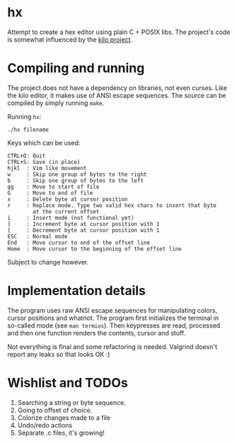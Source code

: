 # hx
Attempt to create a hex editor using plain C + POSIX libs. The project's code
is somewhat influenced by the [kilo project](https://github.com/antirez/kilo).

# Compiling and running
The project does not have a dependency on libraries, not even curses. Like the
kilo editor, it makes use of ANSI escape sequences. The source can be compiled
by simply running `make`.

Running `hx`:

    ./hx filename

Keys which can be used:

    CTRL+Q: Quit
	CTRL+S: Save (in place)
	hjkl  : Vim like movement
	w     : Skip one group of bytes to the right
	b     : Skip one group of bytes to the left
	gg    : Move to start of file
	G     : Move to end of file
	x     : Delete byte at cursor position
	r     : Replace mode. Type two valid hex chars to insert that byte
	        at the current offset
	i     : Insert mode (not functional yet)
	]     : Increment byte at cursor position with 1
	[     : Decrement byte at cursor position with 1
	ESC   : Normal mode
	End   : Move cursor to end of the offset line
	Home  : Move cursor to the beginning of the offset line

Subject to change however.

# Implementation details
The program uses raw ANSI escape sequences for manipulating colors, cursor
positions and whatnot. The program first initializes the terminal in
so-called mode (see `man termios`). Then keypresses are read, processed
and then one function renders the contents, cursor and stuff.

Not everything is final and some refactoring is needed. Valgrind doesn't
report any leaks so that looks OK :)

# Wishlist and TODOs

1. Searching a string or byte sequence.
1. Going to offset of choice.
1. Colorize changes made to a file
1. Undo/redo actions
1. Separate .c files, it's growing!
